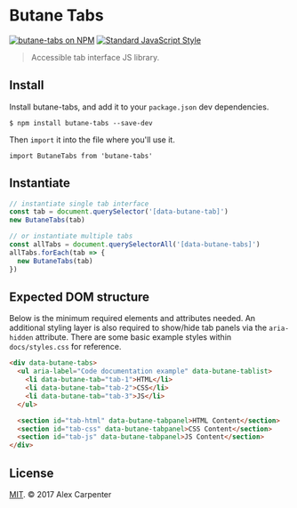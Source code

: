 # Butane Tabs

[![butane-tabs on NPM](https://img.shields.io/npm/v/butane-tabs.svg?style=flat-square)](https://www.npmjs.com/package/butane-tabs) [![Standard JavaScript Style](https://img.shields.io/badge/code_style-standard-brightgreen.svg?style=flat-square)](http://standardjs.com/)

> Accessible tab interface JS library.

## Install

Install butane-tabs, and add it to your `package.json` dev dependencies.

```
$ npm install butane-tabs --save-dev
```

Then `import` it into the file where you'll use it.

```es6
import ButaneTabs from 'butane-tabs'
```

## Instantiate

```js
// instantiate single tab interface
const tab = document.querySelector('[data-butane-tab]')
new ButaneTabs(tab)

// or instantiate multiple tabs
const allTabs = document.querySelectorAll('[data-butane-tabs]')
allTabs.forEach(tab => {
  new ButaneTabs(tab)
})
```

## Expected DOM structure

Below is the minimum required elements and attributes needed. An additional styling layer is also required to show/hide tab panels via the `aria-hidden` attribute. There are some basic example styles within `docs/styles.css` for reference.

```html
<div data-butane-tabs>
  <ul aria-label="Code documentation example" data-butane-tablist>
    <li data-butane-tab="tab-1">HTML</li>
    <li data-butane-tab="tab-2">CSS</li>
    <li data-butane-tab="tab-3">JS</li>
  </ul>

  <section id="tab-html" data-butane-tabpanel>HTML Content</section>
  <section id="tab-css" data-butane-tabpanel>CSS Content</section>
  <section id="tab-js" data-butane-tabpanel>JS Content</section>
</div>
```

## License

[MIT](https://opensource.org/licenses/MIT). © 2017 Alex Carpenter
